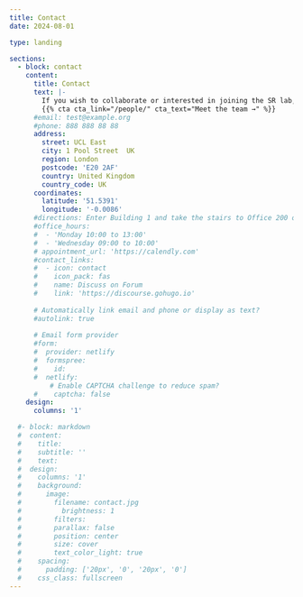 ```yaml
---
title: Contact
date: 2024-08-01

type: landing

sections:
  - block: contact
    content:
      title: Contact
      text: |-
        If you wish to collaborate or interested in joining the SR lab, please get in touch with the principal investigator.
        {{% cta cta_link="/people/" cta_text="Meet the team →" %}}
      #email: test@example.org
      #phone: 888 888 88 88
      address:
        street: UCL East
        city: 1 Pool Street  UK
        region: London
        postcode: 'E20 2AF'
        country: United Kingdom
        country_code: UK
      coordinates:
        latitude: '51.5391'
        longitude: '-0.0086'
      #directions: Enter Building 1 and take the stairs to Office 200 on Floor 2
      #office_hours:
      #  - 'Monday 10:00 to 13:00'
      #  - 'Wednesday 09:00 to 10:00'
      # appointment_url: 'https://calendly.com'
      #contact_links:
      #  - icon: contact
      #    icon_pack: fas
      #    name: Discuss on Forum
      #    link: 'https://discourse.gohugo.io'
    
      # Automatically link email and phone or display as text?
      #autolink: true
    
      # Email form provider
      #form:
      #  provider: netlify
      #  formspree:
      #    id:
      #  netlify:
          # Enable CAPTCHA challenge to reduce spam?
      #    captcha: false
    design:
      columns: '1'

  #- block: markdown
  #  content:
  #    title:
  #    subtitle: ''
  #    text:
  #  design:
  #    columns: '1'
  #    background:
  #      image: 
  #        filename: contact.jpg
  #          brightness: 1
  #        filters:
  #        parallax: false
  #        position: center
  #        size: cover
  #        text_color_light: true
  #    spacing:
  #      padding: ['20px', '0', '20px', '0']
  #    css_class: fullscreen
---
```

